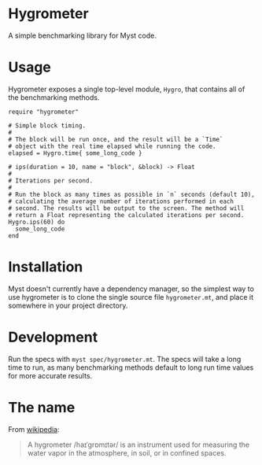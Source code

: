 # Hygrometer

A simple benchmarking library for Myst code.

# Usage

Hygrometer exposes a single top-level module, `Hygro`, that contains all of the benchmarking methods.

```myst
require "hygrometer"

# Simple block timing.
#
# The block will be run once, and the result will be a `Time`
# object with the real time elapsed while running the code.
elapsed = Hygro.time{ some_long_code }

# ips(duration = 10, name = "block", &block) -> Float
#
# Iterations per second.
#
# Run the block as many times as possible in `n` seconds (default 10),
# calculating the average number of iterations performed in each
# second. The results will be output to the screen. The method will
# return a Float representing the calculated iterations per second.
Hygro.ips(60) do
  some_long_code
end
```

# Installation

Myst doesn't currently have a dependency manager, so the simplest way to use hygrometer is to clone the single source file `hygrometer.mt`, and place it somewhere in your project directory.

# Development

Run the specs with `myst spec/hygrometer.mt`. The specs will take a long time to run, as many benchmarking methods default to long run time values for more accurate results.

# The name

From [wikipedia](https://en.wikipedia.org/wiki/Hygrometer):

>A hygrometer /haɪˈɡrɒmɪtər/ is an instrument used for measuring the water vapor in the atmosphere, in soil, or in confined spaces.
